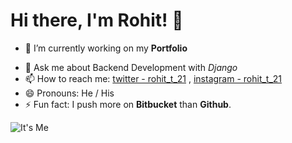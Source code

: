 <!-- ### Hi there, I'm Rohit! 👋 -->

<!--
**Rohitupe/Rohitupe** is a ✨ _special_ ✨ repository because its `README.md` (this file) appears on your GitHub profile.

Here are some ideas to get you started:

- 🔭 I’m currently working on ...
- 🌱 I’m currently learning ...
- 👯 I’m looking to collaborate on ...
- 🤔 I’m looking for help with ...
- 💬 Ask me about ...
- 📫 How to reach me: ...
- 😄 Pronouns: ...
- ⚡ Fun fact: ...
-->

<h1>Hi there, I'm Rohit! 👋</h1>

- 🔭 I’m currently working on my <b>Portfolio</b>
<!-- - 🌱 I’m currently planning to learn *PHP* -->
- 💬 Ask me about Backend Development with *Django*
- 📫 How to reach me: [twitter - rohit_t_21](https://twitter.com/rohit_t_21) , [instagram - rohit_t_21](https://www.instagram.com/rohit_t_21/)
- 😄 Pronouns: He / His
- ⚡ Fun fact: I push more on <b>Bitbucket</b> than <b>Github</b>.


<img src="https://github-readme-stats.vercel.app/api?username=Rohitupe&&show_icons=true&title_color=ffffff&icon_color=bb2acf&text_color=daf7dc&bg_color=151515" alt="It's Me">

